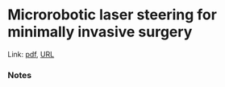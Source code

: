 
# Microrobotic laser steering for minimally invasive surgery

Link: [pdf](zotero://select/items/@York2021Microrobotic), [URL](https://www.science.org/doi/10.1126/scirobotics.abd5476)

### Notes